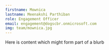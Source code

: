 ```yaml
---
firstname: Mownica
lastname: Meenakshi Parthiban
role: Engagement Officer
email: engagement@dogscbr.onmicrosoft.com
img: team/mownica.jpg
---
```

Here is content which might form part of a blurb